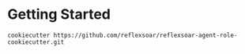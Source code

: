 # Getting Started

```
cookiecutter https://github.com/reflexsoar/reflexsoar-agent-role-cookiecutter.git
```